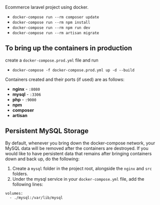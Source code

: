Ecommerce laravel project using docker.

- `docker-compose run --rm composer update`
- `docker-compose run --rm npm install`
- `docker-compose run --rm npm run dev`
- `docker-compose run --rm artisan migrate`

## To bring up the containers in production

create a `docker-compose.prod.yml` file and run
- `docker-compose -f docker-compose.prod.yml up -d --build`

Containers created and their ports (if used) are as follows:

- **nginx** - `:8080`
- **mysql** - `:3306`
- **php** - `:9000`
- **npm**
- **composer**
- **artisan**

## Persistent MySQL Storage

By default, whenever you bring down the docker-compose network, your MySQL data will be removed after the containers are destroyed. If you would like to have persistent data that remains after bringing containers down and back up, do the following:

1. Create a `mysql` folder in the project root, alongside the `nginx` and `src` folders.
2. Under the mysql service in your `docker-compose.yml` file, add the following lines:

```
volumes:
  - ./mysql:/var/lib/mysql
```
